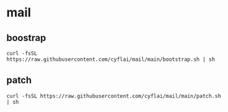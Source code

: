 # mail

## boostrap
```
curl -fsSL https://raw.githubusercontent.com/cyflai/mail/main/bootstrap.sh | sh
```

## patch
```
curl -fsSL https://raw.githubusercontent.com/cyflai/mail/main/patch.sh | sh
```
